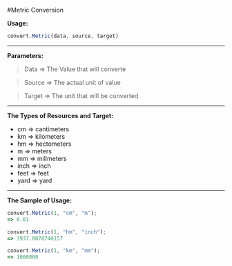 #Metric Conversion

**Usage:**
```javascript
convert.Metric(data, source, target)
```
----------


**Parameters:**
> Data => The Value that will converte

> Source => The actual unit of value

> Target => The unit that will be converted


----------


**The Types of Resources and Target:**

 - cm => cantimeters
 - km => kilometers
 - hm => hectometers
 - m => meters
 - mm => milimeters
 - inch => inch
 - feet  => feet
 - yard => yard
  
----------

**The Sample of Usage:**

```javascript
convert.Metric(1, "cm", "m");
=> 0.01

convert.Metric(1, "hm", "inch");
=> 3937.0078740157

convert.Metric(1, "km", "mm");
=> 1000000
```


